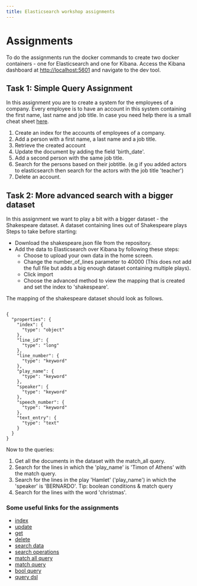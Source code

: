 ```yaml
---
title: Elasticsearch workshop assignments
---
```


Assignments
=====

To do the assignments run the docker commands to create two docker containers - one for Elasticsearch and one for Kibana.
Access the Kibana dashboard at [http://localhost:5601](http://localhost:5601) and navigate to the dev tool.

## Task 1: Simple Query Assignment

In this assignment you are to create a system for the employees of a company. Every employee is to have an account in this system containing the first name, last name and job title. In case you need help there is a small cheat sheet [here](https://sebivenlo.github.io/ESDE_2021_elasticsearch/cheat_sheet.html).

1. Create an index for the accounts of employees of a company.
2. Add a person with a first name, a last name and a job title.
3. Retrieve the created account
4. Update the document by adding the field 'birth_date'.
5. Add a second person with the same job title.
6. Search for the persons based on their jobtitle. (e.g if you added actors to elasticsearch then search for the actors with the job title 'teacher')
7. Delete an account.


## Task 2:  More advanced search with a bigger dataset

In this assignment we want to play a bit with a bigger dataset - the Shakespeare dataset. A dataset containing lines out of Shakespeare plays 
Steps to take before starting:
- Download the shakespeare.json file from the repository.
- Add the data to Elasticsearch over Kibana by following these steps:
  - Choose to upload your own data in the home screen.
  - Change the number_of_lines parameter to 40000 (This does not add the full file but adds a big enough dataset containing multiple plays).
  - Click import
  - Choose the advanced method to view the mapping that is created and set the index to 'shakespeare'.

The mapping of the shakespeare dataset should look as follows.

```

{
  "properties": {
    "index": {
      "type": "object"
    },
    "line_id": {
      "type": "long"
    },
    "line_number": {
      "type": "keyword"
    },
    "play_name": {
      "type": "keyword"
    },
    "speaker": {
      "type": "keyword"
    },
    "speech_number": {
      "type": "keyword"
    },
    "text_entry": {
      "type": "text"
    }
  }
}

```

Now to the queries:
1. Get all the documents in the dataset with the match_all query.
2. Search for the lines in which the 'play_name' is 'Timon of Athens' with the match query.
3. Search for the lines in the play 'Hamlet' ('play_name') in which the 'speaker' is 'BERNARDO'. Tip: boolean conditions & match query
4. Search for the lines with the word 'christmas'.


### Some useful links for the assignments

- [index](https://www.elastic.co/guide/en/elasticsearch/reference/current/docs-index_.html)
- [update](https://www.elastic.co/guide/en/elasticsearch/reference/current/docs-update.html)
- [get](https://www.elastic.co/guide/en/elasticsearch/reference/current/docs-get.html)
- [delete](https://www.elastic.co/guide/en/elasticsearch/reference/current/docs-delete.html)
- [search data](https://www.elastic.co/guide/en/elasticsearch/reference/current/search-your-data.html)
- [search operations](https://www.elastic.co/guide/en/elasticsearch/client/php-api/current/search_operations.html)
- [match all query](https://www.elastic.co/guide/en/elasticsearch/reference/current/query-dsl-match-all-query.html)
- [match query](https://www.elastic.co/guide/en/elasticsearch/reference/current/query-dsl-match-query.html)
- [bool query](https://www.elastic.co/guide/en/elasticsearch/reference/current/query-dsl-bool-query.html)
- [query dsl](https://www.elastic.co/guide/en/elasticsearch/reference/current/query-dsl.html)
